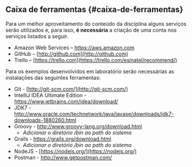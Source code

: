 ## Caixa de ferramentas {#caixa-de-ferramentas}

Para um melhor aproveitamento do conteúdo da disciplina alguns serviços serão utilizados e, para isso, **é necessária** a criação de uma conta nos serviços listados a seguir.

*   Amazon Web Services – https://aws.amazon.com
*   GitHub – [http://github.com](http://github.com)
*   Trello – [https://trello.com](https://trello.com/esinatel/recommend/)

Para os exemplos desenvolvidos em laboratório serão necessárias as instalações das seguintes ferramentas:

*   Git - [http://git-scm.com/](http://git-scm.com/)
*   IntelliJ IDEA Ultimate Edition - https://www.jetbrains.com/idea/download/
*   JDK7 - http://www.oracle.com/technetwork/java/javase/downloads/jdk7-downloads-1880260.html
*   Groovy - http://www.groovy-lang.org/download.html
    *   _Adicionar o diretório /bin ao path do sistema_
*   Grails - https://grails.org/download.html
    *   _Adicionar o diretório /bin ao path do sistema_
*   NodeJS - [https://nodejs.org/](https://nodejs.org/)
*   Postman - http://www.getpostman.com/
